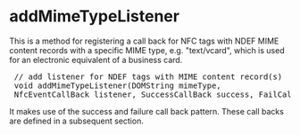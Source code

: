 addMimeTypeListener
===================

This is a method for registering a call back for NFC tags with NDEF MIME content records with a specific MIME type, e.g. "text/vcard", which is used for an electronic equivalent of a business card.

<pre class="webidl prettyprint">
 // add listener for NDEF tags with MIME content record(s)
 void addMimeTypeListener(DOMString mimeType,
 NfcEventCallBack listener, SuccessCallBack success, FailCallBack fail);
</pre>

It makes use of the success and failure call back pattern. These call backs are defined in a subsequent section.


